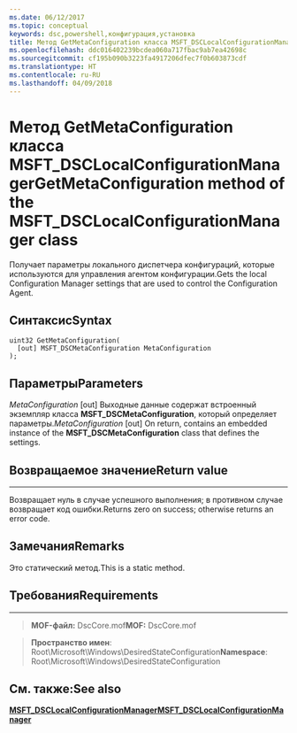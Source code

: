 ```yaml
---
ms.date: 06/12/2017
ms.topic: conceptual
keywords: dsc,powershell,конфигурация,установка
title: Метод GetMetaConfiguration класса MSFT_DSCLocalConfigurationManager
ms.openlocfilehash: ddc016402239bcdea060a717fbac9ab7ea42698c
ms.sourcegitcommit: cf195b090b3223fa4917206dfec7f0b603873cdf
ms.translationtype: HT
ms.contentlocale: ru-RU
ms.lasthandoff: 04/09/2018
---
```

# <a name="getmetaconfiguration-method-of-the-msftdsclocalconfigurationmanager-class"></a><span data-ttu-id="e0ec5-103">Метод GetMetaConfiguration класса MSFT_DSCLocalConfigurationManager</span><span class="sxs-lookup"><span data-stu-id="e0ec5-103">GetMetaConfiguration method of the MSFT_DSCLocalConfigurationManager class</span></span>

<span data-ttu-id="e0ec5-104">Получает параметры локального диспетчера конфигураций, которые используются для управления агентом конфигурации.</span><span class="sxs-lookup"><span data-stu-id="e0ec5-104">Gets the local Configuration Manager settings that are used to control the Configuration Agent.</span></span>

<a name="syntax"></a><span data-ttu-id="e0ec5-105">Синтаксис</span><span class="sxs-lookup"><span data-stu-id="e0ec5-105">Syntax</span></span>
------

```mof
uint32 GetMetaConfiguration(
  [out] MSFT_DSCMetaConfiguration MetaConfiguration
);
```

<a name="parameters"></a><span data-ttu-id="e0ec5-106">Параметры</span><span class="sxs-lookup"><span data-stu-id="e0ec5-106">Parameters</span></span>
----------

<span data-ttu-id="e0ec5-107">*MetaConfiguration* \[out\] Выходные данные содержат встроенный экземпляр класса **MSFT_DSCMetaConfiguration**, который определяет параметры.</span><span class="sxs-lookup"><span data-stu-id="e0ec5-107">*MetaConfiguration* \[out\] On return, contains an embedded instance of the **MSFT_DSCMetaConfiguration** class that defines the settings.</span></span>

## <a name="return-value"></a><span data-ttu-id="e0ec5-108">Возвращаемое значение</span><span class="sxs-lookup"><span data-stu-id="e0ec5-108">Return value</span></span>
------------

<span data-ttu-id="e0ec5-109">Возвращает нуль в случае успешного выполнения; в противном случае возвращает код ошибки.</span><span class="sxs-lookup"><span data-stu-id="e0ec5-109">Returns zero on success; otherwise returns an error code.</span></span>

## <a name="remarks"></a><span data-ttu-id="e0ec5-110">Замечания</span><span class="sxs-lookup"><span data-stu-id="e0ec5-110">Remarks</span></span>

<span data-ttu-id="e0ec5-111">Это статический метод.</span><span class="sxs-lookup"><span data-stu-id="e0ec5-111">This is a static method.</span></span>

## <a name="requirements"></a><span data-ttu-id="e0ec5-112">Требования</span><span class="sxs-lookup"><span data-stu-id="e0ec5-112">Requirements</span></span>
------------
><span data-ttu-id="e0ec5-113">**MOF-файл:** DscCore.mof</span><span class="sxs-lookup"><span data-stu-id="e0ec5-113">**MOF:** DscCore.mof</span></span>

><span data-ttu-id="e0ec5-114">**Пространство имен**: Root\Microsoft\Windows\DesiredStateConfiguration</span><span class="sxs-lookup"><span data-stu-id="e0ec5-114">**Namespace**: Root\Microsoft\Windows\DesiredStateConfiguration</span></span>


## <a name="see-also"></a><span data-ttu-id="e0ec5-115">См. также:</span><span class="sxs-lookup"><span data-stu-id="e0ec5-115">See also</span></span>


[<span data-ttu-id="e0ec5-116">**MSFT_DSCLocalConfigurationManager**</span><span class="sxs-lookup"><span data-stu-id="e0ec5-116">**MSFT_DSCLocalConfigurationManager**</span></span>](msft-dsclocalconfigurationmanager.md)